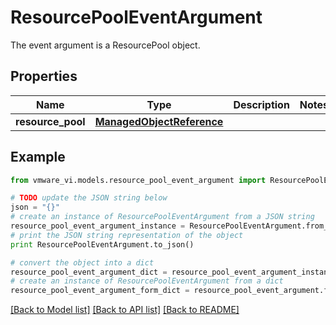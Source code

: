 # ResourcePoolEventArgument

The event argument is a ResourcePool object. 

## Properties
Name | Type | Description | Notes
------------ | ------------- | ------------- | -------------
**resource_pool** | [**ManagedObjectReference**](ManagedObjectReference.md) |  | 

## Example

```python
from vmware_vi.models.resource_pool_event_argument import ResourcePoolEventArgument

# TODO update the JSON string below
json = "{}"
# create an instance of ResourcePoolEventArgument from a JSON string
resource_pool_event_argument_instance = ResourcePoolEventArgument.from_json(json)
# print the JSON string representation of the object
print ResourcePoolEventArgument.to_json()

# convert the object into a dict
resource_pool_event_argument_dict = resource_pool_event_argument_instance.to_dict()
# create an instance of ResourcePoolEventArgument from a dict
resource_pool_event_argument_form_dict = resource_pool_event_argument.from_dict(resource_pool_event_argument_dict)
```
[[Back to Model list]](../README.md#documentation-for-models) [[Back to API list]](../README.md#documentation-for-api-endpoints) [[Back to README]](../README.md)



